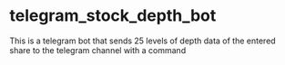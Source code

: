 # telegram_stock_depth_bot
This is a telegram bot that sends 25 levels of depth data of the entered share to the telegram channel with a command
